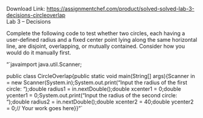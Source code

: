 Download Link: https://assignmentchef.com/product/solved-solved-lab-3-decisions-circleoverlap
<br>
Lab 3 – Decisions

Complete the following code to test whether two circles, each having a user-defined radius and a fixed center point lying along the same horizontal line, are disjoint, overlapping, or mutually contained. Consider how you would do it manually first.

“`javaimport java.util.Scanner;

public class CircleOverlap{public static void main(String[] args){Scanner in = new Scanner(System.in);System.out.print(“Input the radius of the first circle: “);double radius1 = in.nextDouble();double xcenter1 = 0;double ycenter1 = 0;System.out.print(“Input the radius of the second circle: “);double radius2 = in.nextDouble();double xcenter2 = 40;double ycenter2 = 0;// Your work goes here}}“`
